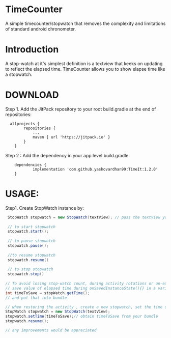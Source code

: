 # TimeCounter
A simple timecounter/stopwatch that removes the complexity and limitations of standard android chronometer. 

# Introduction
A stop-watch at it's simplest definition is a textview that keeks on updating to reflect the elapsed time. TimeCounter allows you to show elapse time like a stopwatch.

# DOWNLOAD
Step 1. Add the JitPack repository to your root build.gradle at the end of repositories:

```
  allprojects {
		repositories {
			...
			maven { url 'https://jitpack.io' }
		}
	}
```
Step 2 : Add the dependency in your app level build.gradle
```
	dependencies {
	        implementation 'com.github.yashovardhan99:TimeIt:1.2.0'
	}
```
 
# USAGE:
 Step1. Create StopWatch instance by:
```java
 StopWatch stopwatch = new StopWatch(textView); // pass the textView you want to use as stop-watch, stop-watch you would update the textView to reflect elapsed time.
 
 // to start stopwatch
 stopwatch.start();
 
 // to pause stopwatch
 stopwatch.pause();
 
 //to resume stopwatch
 stopwatch.resume()
 
 // to stop stopwatch
 stopwatch.stop()
 
// To avoid losing stop-watch count, during activity rotations or un-expected activity dismissals
// save value of elapsed time during onSavedInstanceState(){} in a variable by calling 
int timeToSave = stopWatch.getTime();
// and put that into bundle 

// when restoring the activity , create a new stopwatch, set the time of stopwatch and call stopwatch.resume();
StopWatch stopwatch = new StopWatch(textView);
stopwatch.setTime(timeToSave);// obtain timeToSave from your bundle
stopwatch.resume();

// any improvements would be appreciated
```
